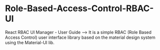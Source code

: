 # Role-Based-Access-Control-RBAC-UI
React RBAC UI Manager - User Guide --> It is a simple RBAC (Role Based Access Control) user interface library based on the material design system using the Material-UI lib.
